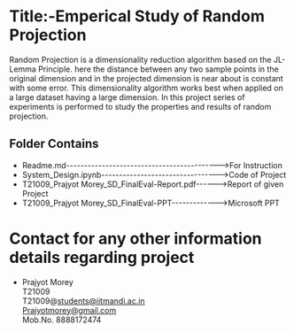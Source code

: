 # Title:-Emperical Study of Random Projection
   Random Projection is a dimensionality reduction algorithm based on the JL-Lemma Principle. here the distance between any two sample points in the original dimension and in the projected dimension is near about is constant with some error. This dimensionality algorithm works best when applied on a large dataset having a large dimension. In this project series of experiments is performed to study the properties and results of random projection. 



## Folder Contains
   
   * Readme.md------------------------------------------->For Instruction
   * System_Design.ipynb--------------------------------->Code of Project
   * T21009_Prajyot Morey_SD_FinalEval-Report.pdf------>Report of given Project
   * T21009_Prajyot Morey_SD_FinalEval-PPT------------->Microsoft PPT



# Contact for any other information details regarding project

   * Prajyot Morey\
     T21009\
     T21009@students@iitmandi.ac.in\
     Prajyotmorey@gmail.com\
     Mob.No. 8888172474
